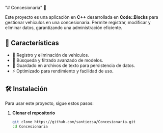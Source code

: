 "# Concesionaria" 🚗

Este proyecto es una aplicación en **C++** desarrollada en **Code::Blocks** para gestionar vehículos en una concesionaria. Permite registrar, modificar y eliminar datos, garantizando una administración eficiente.

## 📌 Características
- 📝 Registro y eliminación de vehículos.
- 🔎 Búsqueda y filtrado avanzado de modelos.
- 💾 Guardado en archivos de texto para persistencia de datos.
- ⚡ Optimizado para rendimiento y facilidad de uso.

## 🛠️ Instalación
Para usar este proyecto, sigue estos pasos:

1. **Clonar el repositorio**  
   ```bash
   git clone https://github.com/santiezsa/Concesionaria.git
   cd Concesionaria